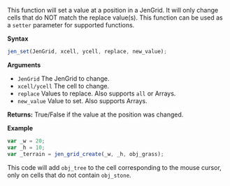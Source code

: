 This function will set a value at a position in a JenGrid. It will only change cells that do NOT match the replace value(s). This function can be used as a `setter` parameter for supported functions.

**Syntax**
```js
jen_set(JenGrid, xcell, ycell, replace, new_value);
```

**Arguments**
- ``JenGrid`` The JenGrid to change.
- ``xcell/ycell`` The cell to change.
- ``replace`` Values to replace. Also supports ``all`` or Arrays.
- ``new_value`` Value to set. Also supports Arrays.

**Returns:** True/False if the value at the position was changed.

**Example**
```js
var _w = 20;
var _h = 10;
var _terrain = jen_grid_create(_w, _h, obj_grass);

```

This code will add ``obj_tree`` to the cell corresponding to the mouse cursor, only on cells that do not contain `obj_stone`.
